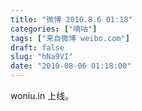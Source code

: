 ```yaml
---
title: "微博 2010.8.6 01:18"
categories: ["嘀咕"]
tags: ["来自微博 weibo.com"]
draft: false
slug: "hNa9VI"
date: "2010-08-06 01:18:00"
---
```


<p>woniu.in 上线。 ​​​​</p>
